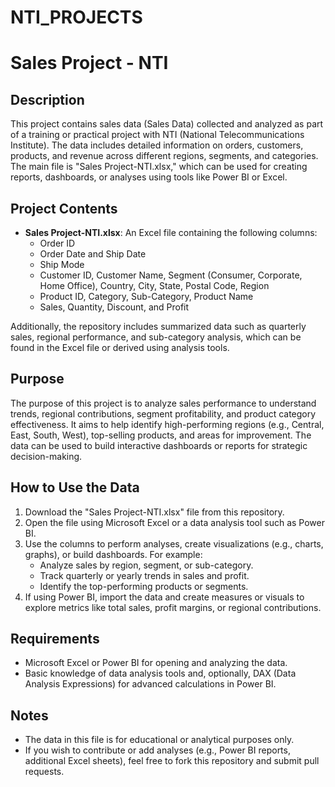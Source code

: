 # NTI_PROJECTS
# Sales Project - NTI

## Description
This project contains sales data (Sales Data) collected and analyzed as part of a training or practical project with NTI (National Telecommunications Institute). The data includes detailed information on orders, customers, products, and revenue across different regions, segments, and categories. The main file is "Sales Project-NTI.xlsx," which can be used for creating reports, dashboards, or analyses using tools like Power BI or Excel.

## Project Contents
- **Sales Project-NTI.xlsx**: An Excel file containing the following columns:
  - Order ID
  - Order Date and Ship Date
  - Ship Mode
  - Customer ID, Customer Name, Segment (Consumer, Corporate, Home Office), Country, City, State, Postal Code, Region
  - Product ID, Category, Sub-Category, Product Name
  - Sales, Quantity, Discount, and Profit

Additionally, the repository includes summarized data such as quarterly sales, regional performance, and sub-category analysis, which can be found in the Excel file or derived using analysis tools.

## Purpose
The purpose of this project is to analyze sales performance to understand trends, regional contributions, segment profitability, and product category effectiveness. It aims to help identify high-performing regions (e.g., Central, East, South, West), top-selling products, and areas for improvement. The data can be used to build interactive dashboards or reports for strategic decision-making.

## How to Use the Data
1. Download the "Sales Project-NTI.xlsx" file from this repository.
2. Open the file using Microsoft Excel or a data analysis tool such as Power BI.
3. Use the columns to perform analyses, create visualizations (e.g., charts, graphs), or build dashboards. For example:
   - Analyze sales by region, segment, or sub-category.
   - Track quarterly or yearly trends in sales and profit.
   - Identify the top-performing products or segments.
4. If using Power BI, import the data and create measures or visuals to explore metrics like total sales, profit margins, or regional contributions.

## Requirements
- Microsoft Excel or Power BI for opening and analyzing the data.
- Basic knowledge of data analysis tools and, optionally, DAX (Data Analysis Expressions) for advanced calculations in Power BI.

## Notes
- The data in this file is for educational or analytical purposes only.
- If you wish to contribute or add analyses (e.g., Power BI reports, additional Excel sheets), feel free to fork this repository and submit pull requests.
